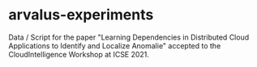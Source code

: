 # arvalus-experiments
Data / Script for the paper "Learning Dependencies in Distributed Cloud Applications to Identify and Localize Anomalie" accepted to the CloudIntelligence Workshop at ICSE 2021.

